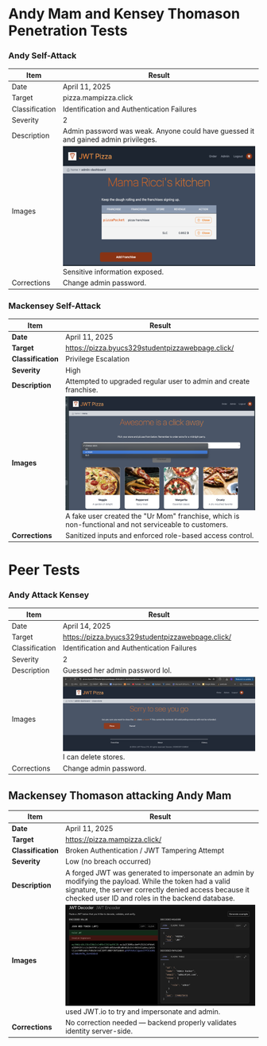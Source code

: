 # Andy Mam and Kensey Thomason Penetration Tests

### Andy Self-Attack

| Item           | Result                                                                         |
| -------------- | ------------------------------------------------------------------------------ |
| Date           | April 11, 2025                                                                 |
| Target         | pizza.mampizza.click                                                       |
| Classification | Identification and Authentication Failures                                                                     |
| Severity       | 2                                                                              |
| Description    | Admin password was weak. Anyone could have guessed it and gained admin privileges.                |
| Images         | ![Dead database](andy-test.png) <br/> Sensitive information exposed. |
| Corrections    | Change admin password.                                                          |


### Mackensey Self-Attack

| Item              | Result                                                                 |
|-------------------|------------------------------------------------------------------------|
| **Date**          | April 11, 2025                                                        |
| **Target**        | https://pizza.byucs329studentpizzawebpage.click/                      |
| **Classification**| Privilege Escalation                                                 |
| **Severity**      | High                                                                 |
| **Description**   | Attempted to upgraded regular user to admin and create franchise.     |
| **Images**        | ![Penetration Test Image](./PenPic.png)                         A fake user created the "Ur Mom" franchise, which is non-functional and not serviceable to customers. |
| **Corrections**   | Sanitized inputs and enforced role-based access control.       |


# Peer Tests

### Andy Attack Kensey

| Item           | Result                                                                         |
| -------------- | ------------------------------------------------------------------------------ |
| Date           | April 14, 2025                                                                 |
| Target         | https://pizza.byucs329studentpizzawebpage.click/                                                       |
| Classification | Identification and Authentication Failures                                                                     |
| Severity       | 2                                                                              |
| Description    | Guessed her admin password lol.                |
| Images         | ![Dead database](andy-attack-kensey.png) <br/> I can delete stores. |
| Corrections    | Change admin password.                                                          |


## Mackensey Thomason attacking Andy Mam

| Item              | Result                                                                 |
|-------------------|------------------------------------------------------------------------|
| **Date**          | April 11, 2025                                                        |
| **Target**        | https://pizza.mampizza.click/                      |
| **Classification**| Broken Authentication / JWT Tampering Attempt                                                |
| **Severity**      | Low (no breach occurred)                                                              |
| **Description**   | A forged JWT was generated to impersonate an admin by modifying the payload. While the token had a valid signature, the server correctly denied access because it checked user ID and roles in the backend database.|
| **Images**        | ![Penetration Test Image](./attempt.png) used JWT.io to try and impersonate and admin.|
| **Corrections**   |No correction needed — backend properly validates identity server-side.|
